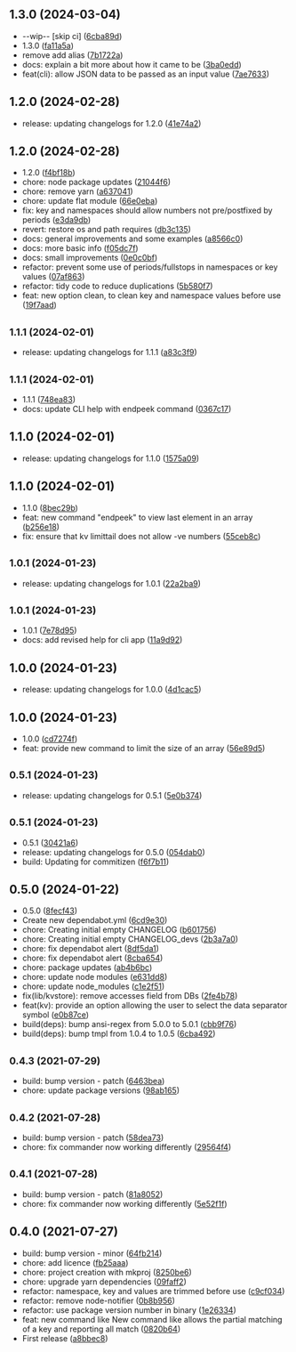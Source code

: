 ## 1.3.0 (2024-03-04)

* --wip-- [skip ci] ([6cba89d](https://github.com/27escape/kvstore/commit/6cba89d))
* 1.3.0 ([fa11a5a](https://github.com/27escape/kvstore/commit/fa11a5a))
* remove add alias ([7b1722a](https://github.com/27escape/kvstore/commit/7b1722a))
* docs: explain a bit more about how it came to be ([3ba0edd](https://github.com/27escape/kvstore/commit/3ba0edd))
* feat(cli): allow JSON data to be passed as an input value ([7ae7633](https://github.com/27escape/kvstore/commit/7ae7633))



## 1.2.0 (2024-02-28)

* release: updating changelogs for 1.2.0 ([41e74a2](https://github.com/27escape/kvstore/commit/41e74a2))



## 1.2.0 (2024-02-28)

* 1.2.0 ([f4bf18b](https://github.com/27escape/kvstore/commit/f4bf18b))
* chore: node package updates ([21044f6](https://github.com/27escape/kvstore/commit/21044f6))
* chore: remove yarn ([a637041](https://github.com/27escape/kvstore/commit/a637041))
* chore: update flat module ([66e0eba](https://github.com/27escape/kvstore/commit/66e0eba))
* fix: key and namespaces should allow numbers not pre/postfixed by periods ([e3da9db](https://github.com/27escape/kvstore/commit/e3da9db))
* revert: restore os and path requires ([db3c135](https://github.com/27escape/kvstore/commit/db3c135))
* docs: general improvements and some examples ([a8566c0](https://github.com/27escape/kvstore/commit/a8566c0))
* docs: more basic info ([f05dc7f](https://github.com/27escape/kvstore/commit/f05dc7f))
* docs: small improvements ([0e0c0bf](https://github.com/27escape/kvstore/commit/0e0c0bf))
* refactor: prevent some use of periods/fullstops in namespaces or key values ([07af863](https://github.com/27escape/kvstore/commit/07af863))
* refactor: tidy code to reduce duplications ([5b580f7](https://github.com/27escape/kvstore/commit/5b580f7))
* feat: new option clean, to clean key and namespace values before use ([19f7aad](https://github.com/27escape/kvstore/commit/19f7aad))



## <small>1.1.1 (2024-02-01)</small>

* release: updating changelogs for 1.1.1 ([a83c3f9](https://github.com/27escape/kvstore/commit/a83c3f9))



## <small>1.1.1 (2024-02-01)</small>

* 1.1.1 ([748ea83](https://github.com/27escape/kvstore/commit/748ea83))
* docs: update CLI help with endpeek command ([0367c17](https://github.com/27escape/kvstore/commit/0367c17))



## 1.1.0 (2024-02-01)

* release: updating changelogs for 1.1.0 ([1575a09](https://github.com/27escape/kvstore/commit/1575a09))



## 1.1.0 (2024-02-01)

* 1.1.0 ([8bec29b](https://github.com/27escape/kvstore/commit/8bec29b))
* feat: new command "endpeek" to view last element in an array ([b256e18](https://github.com/27escape/kvstore/commit/b256e18))
* fix: ensure that kv limittail does not allow -ve numbers ([55ceb8c](https://github.com/27escape/kvstore/commit/55ceb8c))



## <small>1.0.1 (2024-01-23)</small>

* release: updating changelogs for 1.0.1 ([22a2ba9](https://github.com/27escape/kvstore/commit/22a2ba9))



## <small>1.0.1 (2024-01-23)</small>

* 1.0.1 ([7e78d95](https://github.com/27escape/kvstore/commit/7e78d95))
* docs: add revised help for cli app ([11a9d92](https://github.com/27escape/kvstore/commit/11a9d92))



## 1.0.0 (2024-01-23)

* release: updating changelogs for 1.0.0 ([4d1cac5](https://github.com/27escape/kvstore/commit/4d1cac5))



## 1.0.0 (2024-01-23)

* 1.0.0 ([cd7274f](https://github.com/27escape/kvstore/commit/cd7274f))
* feat: provide new command to limit the size of an array ([56e89d5](https://github.com/27escape/kvstore/commit/56e89d5))



## <small>0.5.1 (2024-01-23)</small>

* release: updating changelogs for 0.5.1 ([5e0b374](https://github.com/27escape/kvstore/commit/5e0b374))



## <small>0.5.1 (2024-01-23)</small>

* 0.5.1 ([30421a6](https://github.com/27escape/kvstore/commit/30421a6))
* release: updating changelogs for 0.5.0 ([054dab0](https://github.com/27escape/kvstore/commit/054dab0))
* build: Updating for commitizen ([f6f7b11](https://github.com/27escape/kvstore/commit/f6f7b11))



## 0.5.0 (2024-01-22)

* 0.5.0 ([8fecf43](https://github.com/27escape/kvstore/commit/8fecf43))
* Create new dependabot.yml ([6cd9e30](https://github.com/27escape/kvstore/commit/6cd9e30))
* chore: Creating initial empty CHANGELOG ([b601756](https://github.com/27escape/kvstore/commit/b601756))
* chore: Creating initial empty CHANGELOG_devs ([2b3a7a0](https://github.com/27escape/kvstore/commit/2b3a7a0))
* chore: fix dependabot alert ([8df5da1](https://github.com/27escape/kvstore/commit/8df5da1))
* chore: fix dependabot alert ([8cba654](https://github.com/27escape/kvstore/commit/8cba654))
* chore: package updates ([ab4b6bc](https://github.com/27escape/kvstore/commit/ab4b6bc))
* chore: update node modules ([e631dd8](https://github.com/27escape/kvstore/commit/e631dd8))
* chore: update node_modules ([c1e2f51](https://github.com/27escape/kvstore/commit/c1e2f51))
* fix(lib/kvstore): remove accesses field from DBs ([2fe4b78](https://github.com/27escape/kvstore/commit/2fe4b78))
* feat(kv): provide an option allowing the user to select the data separator symbol ([e0b87ce](https://github.com/27escape/kvstore/commit/e0b87ce))
* build(deps): bump ansi-regex from 5.0.0 to 5.0.1 ([cbb9f76](https://github.com/27escape/kvstore/commit/cbb9f76))
* build(deps): bump tmpl from 1.0.4 to 1.0.5 ([6cba492](https://github.com/27escape/kvstore/commit/6cba492))



## <small>0.4.3 (2021-07-29)</small>

* build: bump version - patch ([6463bea](https://github.com/27escape/kvstore/commit/6463bea))
* chore: update package versions ([98ab165](https://github.com/27escape/kvstore/commit/98ab165))



## <small>0.4.2 (2021-07-28)</small>

* build: bump version - patch ([58dea73](https://github.com/27escape/kvstore/commit/58dea73))
* chore: fix commander now working differently ([29564f4](https://github.com/27escape/kvstore/commit/29564f4))



## <small>0.4.1 (2021-07-28)</small>

* build: bump version - patch ([81a8052](https://github.com/27escape/kvstore/commit/81a8052))
* chore: fix commander now working differently ([5e52f1f](https://github.com/27escape/kvstore/commit/5e52f1f))



## 0.4.0 (2021-07-27)

* build: bump version - minor ([64fb214](https://github.com/27escape/kvstore/commit/64fb214))
* chore: add licence ([fb25aaa](https://github.com/27escape/kvstore/commit/fb25aaa))
* chore: project creation with mkproj ([8250be6](https://github.com/27escape/kvstore/commit/8250be6))
* chore: upgrade yarn dependencies ([09faff2](https://github.com/27escape/kvstore/commit/09faff2))
* refactor: namespace, key and values are trimmed before use ([c9cf034](https://github.com/27escape/kvstore/commit/c9cf034))
* refactor: remove node-notifier ([0b8b956](https://github.com/27escape/kvstore/commit/0b8b956))
* refactor: use package version number in binary ([1e26334](https://github.com/27escape/kvstore/commit/1e26334))
* feat: new command like New command like allows the partial matching of a key and reporting all match ([0820b64](https://github.com/27escape/kvstore/commit/0820b64))
* First release ([a8bbec8](https://github.com/27escape/kvstore/commit/a8bbec8))



